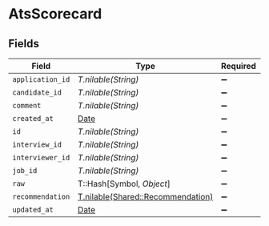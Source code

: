 # AtsScorecard


## Fields

| Field                                                                      | Type                                                                       | Required                                                                   | Description                                                                |
| -------------------------------------------------------------------------- | -------------------------------------------------------------------------- | -------------------------------------------------------------------------- | -------------------------------------------------------------------------- |
| `application_id`                                                           | *T.nilable(String)*                                                        | :heavy_minus_sign:                                                         | N/A                                                                        |
| `candidate_id`                                                             | *T.nilable(String)*                                                        | :heavy_minus_sign:                                                         | N/A                                                                        |
| `comment`                                                                  | *T.nilable(String)*                                                        | :heavy_minus_sign:                                                         | N/A                                                                        |
| `created_at`                                                               | [Date](https://ruby-doc.org/stdlib-2.6.1/libdoc/date/rdoc/Date.html)       | :heavy_minus_sign:                                                         | N/A                                                                        |
| `id`                                                                       | *T.nilable(String)*                                                        | :heavy_minus_sign:                                                         | N/A                                                                        |
| `interview_id`                                                             | *T.nilable(String)*                                                        | :heavy_minus_sign:                                                         | N/A                                                                        |
| `interviewer_id`                                                           | *T.nilable(String)*                                                        | :heavy_minus_sign:                                                         | N/A                                                                        |
| `job_id`                                                                   | *T.nilable(String)*                                                        | :heavy_minus_sign:                                                         | N/A                                                                        |
| `raw`                                                                      | T::Hash[Symbol, *Object*]                                                  | :heavy_minus_sign:                                                         | N/A                                                                        |
| `recommendation`                                                           | [T.nilable(Shared::Recommendation)](../../models/shared/recommendation.md) | :heavy_minus_sign:                                                         | N/A                                                                        |
| `updated_at`                                                               | [Date](https://ruby-doc.org/stdlib-2.6.1/libdoc/date/rdoc/Date.html)       | :heavy_minus_sign:                                                         | N/A                                                                        |